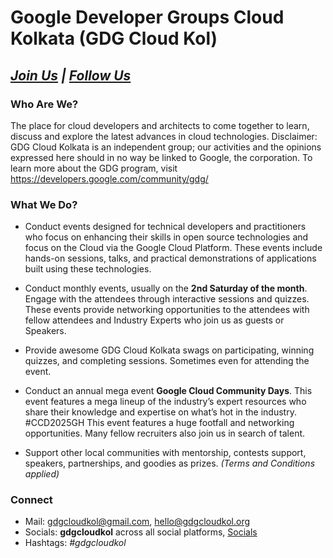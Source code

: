 # Google Developer Groups Cloud Kolkata (GDG Cloud Kol)

## _[Join Us](https://gdg.community.dev/gdg-cloud-kolkata/)_ _|_ _[Follow Us](https://social.gdgcloudkol.org)_

### Who Are We?

The place for cloud developers and architects to come together to learn, discuss and explore the latest advances in cloud technologies.
Disclaimer: GDG Cloud Kolkata is an independent group; our activities and the opinions expressed here should in no way be linked to Google, the corporation. To learn more about the GDG program, visit <https://developers.google.com/community/gdg/>

### What We Do?

- Conduct events designed for technical developers and practitioners who focus on enhancing their skills in open source technologies and focus on the Cloud via the Google Cloud Platform. These events include hands-on sessions, talks, and practical demonstrations of applications built using these technologies.

- Conduct monthly events, usually on the **2nd Saturday of the month**. Engage with the attendees through interactive sessions and quizzes. These events provide networking opportunities to the attendees with fellow attendees and Industry Experts who join us as guests or Speakers.

- Provide awesome GDG Cloud Kolkata swags on participating, winning quizzes, and completing sessions. Sometimes even for attending the event.

- Conduct an annual mega event **Google Cloud Community Days**. This event features a mega lineup of the industry’s expert resources who share their knowledge and expertise on what’s hot in the industry. #CCD2025GH This event features a huge footfall and networking opportunities. Many fellow recruiters also join us in search of talent.

- Support other local communities with mentorship, contests support, speakers, partnerships, and goodies as prizes. _(Terms and Conditions applied)_

### Connect

- Mail: <gdgcloudkol@gmail.com>, <hello@gdgcloudkol.org>
- Socials: **gdgcloudkol** across all social platforms, [Socials](https://social.gdgcloudkol.org)
- Hashtags: _#gdgcloudkol_

